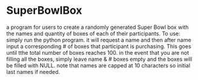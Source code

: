 # SuperBowlBox
a program for users to create a randomly generated Super Bowl box with the names and quantity of boxes of each of their participants.
To use:
simply run the python program.
it will request a name and then after name input a corresponding # of boxes that participant is purchasing.
This goes until tthe total number of boxes reaches 100.
in the event that you are not filling all the boxes, simply leave name & # boxes empty and the boxes will be filled with NULL.
note that names are capped at 10 characters so initial last names if needed.
